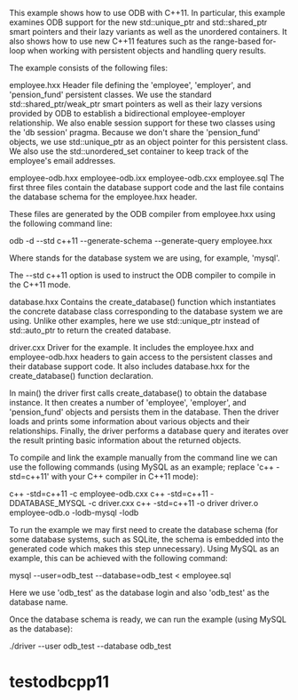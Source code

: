 This example shows how to use ODB with C++11. In particular, this example
examines ODB support for the new std::unique_ptr and std::shared_ptr smart
pointers and their lazy variants as well as the unordered containers. It
also shows how to use new C++11 features such as the range-based for-loop
when working with persistent objects and handling query results.

The example consists of the following files:

employee.hxx
  Header file defining the 'employee', 'employer', and 'pension_fund'
  persistent classes. We use the standard std::shared_ptr/weak_ptr smart
  pointers as well as their lazy versions provided by ODB to establish a
  bidirectional employee-employer relationship. We also enable session
  support for these two classes using the 'db session' pragma. Because
  we don't share the 'pension_fund' objects, we use std::unique_ptr
  as an object pointer for this persistent class. We also use the
  std::unordered_set container to keep track of the employee's email
  addresses.

employee-odb.hxx
employee-odb.ixx
employee-odb.cxx
employee.sql
  The first three files contain the database support code and the last file
  contains the database schema for the employee.hxx header.

  These files are generated by the ODB compiler from employee.hxx using the
  following command line:

  odb -d <database> --std c++11 --generate-schema --generate-query employee.hxx

  Where <database> stands for the database system we are using, for example,
  'mysql'.

  The --std c++11 option is used to instruct the ODB compiler to compile in
  the C++11 mode.

database.hxx
  Contains the create_database() function which instantiates the concrete
  database class corresponding to the database system we are using. Unlike
  other examples, here we use std::unique_ptr instead of std::auto_ptr to
  return the created database.

driver.cxx
  Driver for the example. It includes the employee.hxx and employee-odb.hxx
  headers to gain access to the persistent classes and their database support
  code. It also includes database.hxx for the create_database() function
  declaration.

  In main() the driver first calls create_database() to obtain the database
  instance. It then creates a number of 'employee', 'employer', and
  'pension_fund' objects and persists them in the database. Then the driver
  loads and prints some information about various objects and their
  relationships. Finally, the driver performs a database query and iterates
  over the result printing basic information about the returned objects.

To compile and link the example manually from the command line we can use
the following commands (using  MySQL as an example; replace 'c++ -std=c++11'
with your C++ compiler in C++11 mode):

c++ -std=c++11 -c employee-odb.cxx
c++ -std=c++11 -DDATABASE_MYSQL -c driver.cxx
c++ -std=c++11 -o driver driver.o employee-odb.o -lodb-mysql -lodb

To run the example we may first need to create the database schema (for some
database systems, such as SQLite, the schema is embedded into the generated
code which makes this step unnecessary). Using MySQL as an example, this
can be achieved with the following command:

mysql --user=odb_test --database=odb_test < employee.sql

Here we use 'odb_test' as the database login and also 'odb_test' as the
database name.

Once the database schema is ready, we can run the example (using MySQL as
the database):

./driver --user odb_test --database odb_test
# testodbcpp11
